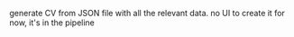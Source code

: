 generate CV from JSON file with all the relevant data. no UI to create it for now, it's in the pipeline

